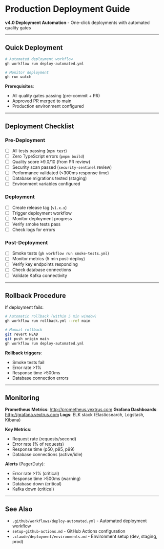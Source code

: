 # Production Deployment Guide

**v4.0 Deployment Automation** - One-click deployments with automated quality gates

---

## Quick Deployment

```bash
# Automated deployment workflow
gh workflow run deploy-automated.yml

# Monitor deployment
gh run watch
```

**Prerequisites**:
- All quality gates passing (pre-commit + PR)
- Approved PR merged to main
- Production environment configured

---

## Deployment Checklist

### Pre-Deployment
- [ ] All tests passing (`npm test`)
- [ ] Zero TypeScript errors (`pnpm build`)
- [ ] Quality score ≥9.0/10 (from PR review)
- [ ] Security scan passed (`security-sentinel` review)
- [ ] Performance validated (<300ms response time)
- [ ] Database migrations tested (staging)
- [ ] Environment variables configured

### Deployment
- [ ] Create release tag (`v1.x.x`)
- [ ] Trigger deployment workflow
- [ ] Monitor deployment progress
- [ ] Verify smoke tests pass
- [ ] Check logs for errors

### Post-Deployment
- [ ] Smoke tests (`gh workflow run smoke-tests.yml`)
- [ ] Monitor metrics (5 min post-deploy)
- [ ] Verify key endpoints responding
- [ ] Check database connections
- [ ] Validate Kafka connectivity

---

## Rollback Procedure

If deployment fails:

```bash
# Automatic rollback (within 5 min window)
gh workflow run rollback.yml --ref main

# Manual rollback
git revert HEAD
git push origin main
gh workflow run deploy-automated.yml
```

**Rollback triggers**:
- Smoke tests fail
- Error rate >1%
- Response time >500ms
- Database connection errors

---

## Monitoring

**Prometheus Metrics**: http://prometheus.vextrus.com
**Grafana Dashboards**: http://grafana.vextrus.com
**Logs**: ELK stack (Elasticsearch, Logstash, Kibana)

**Key Metrics**:
- Request rate (requests/second)
- Error rate (% of requests)
- Response time (p50, p95, p99)
- Database connections (active/idle)

**Alerts** (PagerDuty):
- Error rate >1% (critical)
- Response time >500ms (warning)
- Database down (critical)
- Kafka down (critical)

---

## See Also

- `.github/workflows/deploy-automated.yml` - Automated deployment workflow
- `setup-github-actions.md` - GitHub Actions configuration
- `.claude/deployment/environments.md` - Environment setup (dev, staging, prod)
